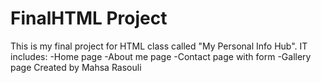 # FinalHTML Project
This is my final project for HTML class called "My Personal Info Hub".
IT includes: 
-Home page
-About me page
-Contact page with form
-Gallery page
Created by Mahsa Rasouli
